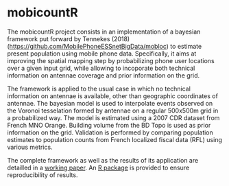 # mobicountR

The mobicountR project consists in an implementation of a bayesian framework put forward by Tennekes (2018) (https://github.com/MobilePhoneESSnetBigData/mobloc) to estimate present population using mobile phone data. Specifically, it aims at improving the spatial mapping step by probabilizing phone user locations over a given input grid, while allowing to incoporate both technical information on antennae coverage and prior information on the grid.

The framework is applied to the usual case in which no technical information on antennae is available, other than geographic coordinates of antennae. The bayesian model is used to interpolate events observed on the Voronoi tesselation formed by antennae on a regular 500x500m grid in a probabilized way. The model is estimated using a 2007 CDR dataset from French MNO Orange. Building volume from the BD Topo is used as prior information on the grid. Validation is performed by comparing population estimates to population counts from French localized fiscal data (RFL) using various metrics.

The complete framework as well as the results of its application are detailled in a [working paper](https://github.com/avouacr/mobicountR/blob/master/working_paper_insee.pdf). An [R package](https://github.com/avouacr/mobicountR/tree/master/mobicountR) is provided to ensure reproducibility of results.
